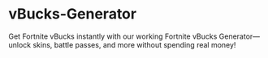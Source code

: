 # vBucks-Generator
Get Fortnite vBucks instantly with our working Fortnite vBucks Generator—unlock skins, battle passes, and more without spending real money!
